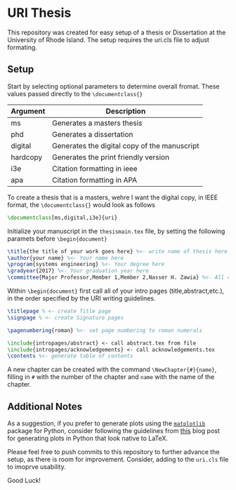 # URI Thesis

This repository was created for easy setup of a thesis or Dissertation at the University of Rhode Island. The setup requires the uri.cls file to adjust formating. 

## Setup

Start by selecting optional parameters to determine overall fromat. These values passed directly to the `\documentclass{}`

    
| Argument  | Description                |
|-----------|----------------------------|
|     ms    | Generates a masters thesis |
|    phd    | Generates a dissertation   |
| digital   | Generates the digital copy of the manuscript |
| hardcopy  | Generates the print friendly version |
| i3e       | Citation formatting in ieee     |
| apa       | Citation formatting in APA |

To create a thesis that is a masters, wehre I want the digital copy, in IEEE format, the `\documentclass{}` would look as follows
```LaTeX
\documentclass[ms,digital,i3e]{uri}
```

Initialize your manuscript in the `thesismain.tex` file, by setting the following paramets before `\begin{document}`

```LaTeX
\title{the title of your work goes here} %<- write name of thesis here
\author{your name} %<- Your name here
\program{systems engineering} %<- Your degree here
\gradyear{2017} %<- Your graduation year here
\committee{Major Professor,Member 1,Member 2,Nasser H. Zawia} %<- All committee members her (Comma seperated)
```

Within `\begin{document}` first call all of your intro pages (title,abstract,etc.), in the order specified by the URI writing guidelines.

```LaTeX
\titlepage % <- create Title page
\signpage % <- create Signature pages

\pagenumbering{roman} %<- set page numbering to roman numerals

\include{intropages/abstract} <- call abstract.tex from file
\include{intropages/acknowledgements} <- call acknowledgements.tex 
\contents %<- generate table of contents
```

A new chapter can be created with the command `\NewChapter{#}{name}`, filling in `#` with the number of the chapter and `name` with the name of the chapter.
    
## Additional Notes

As a suggestion, if you prefer to generate plots using the [`matplotlib`](https://matplotlib.org/) package for Python, consider following the guidelines from [this](http://bkanuka.com/posts/native-latex-plots/) blog post for generating plots in Python that look native to LaTeX.

Please feel free to push commits to this repository to further advance the setup, as there is room for improvement. Consider, adding to the `uri.cls` file to imoprve usability. 


Good Luck!
    

